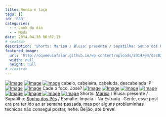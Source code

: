 ```yaml
---
title: Renda e laço
tags: []
id: '883'
categories:
  - - Look do dia
  - - Moda
date: 2014-04-30 06:07:13
# <extra>
description: 'Shorts: Marisa / Blusa: presente / Sapatilha: Sonho dos Pés / Esmalte: Impala &#8211; Na Estrada &nbsp; Gente, esse post era pra ter ido ao ar semana passada, mas por alguns probleminhas técnicos não consegui postar, hehe. Beijão, até breve!'
featured_image: 
  url: 'http://oqueeuiafalar.github.io/wp-content/uploads/2014/04/dsc026721.jpg?w=650'
  width: null
  height: null
# </extra>
---
```


[![Image](http://162.243.62.160/wp-content/uploads/2014/04/dsc026721.jpg?w=650)](http://162.243.62.160/wp-content/uploads/2014/04/dsc026721.jpg) [![Image](http://162.243.62.160/wp-content/uploads/2014/04/dsc026731.jpg?w=650)](http://162.243.62.160/wp-content/uploads/2014/04/dsc026731.jpg) [![Image](http://162.243.62.160/wp-content/uploads/2014/04/dsc026701.jpg?w=650)](http://162.243.62.160/wp-content/uploads/2014/04/dsc026701.jpg) cabelo, cabeleira, cabeluda, descabelada :P [![Image](http://162.243.62.160/wp-content/uploads/2014/04/dsc02667.jpg?w=650)](http://162.243.62.160/wp-content/uploads/2014/04/dsc02667.jpg) [![Image](http://162.243.62.160/wp-content/uploads/2014/04/dsc026781.jpg?w=650)](http://162.243.62.160/wp-content/uploads/2014/04/dsc026781.jpg) Cade o foco, José? [![Image](http://162.243.62.160/wp-content/uploads/2014/04/dsc02689.jpg?w=650)](http://162.243.62.160/wp-content/uploads/2014/04/dsc02689.jpg) [![Image](http://162.243.62.160/wp-content/uploads/2014/04/dsc02690.jpg?w=650)](http://162.243.62.160/wp-content/uploads/2014/04/dsc02690.jpg) [![Image](http://162.243.62.160/wp-content/uploads/2014/04/dsc02691.jpg?w=650)](http://162.243.62.160/wp-content/uploads/2014/04/dsc02691.jpg) [![Image](http://162.243.62.160/wp-content/uploads/2014/04/dsc02687.jpg?w=650)](http://162.243.62.160/wp-content/uploads/2014/04/dsc02687.jpg) [![Image](http://162.243.62.160/wp-content/uploads/2014/04/dsc02692.jpg?w=650)](http://162.243.62.160/wp-content/uploads/2014/04/dsc02692.jpg) [![Image](http://162.243.62.160/wp-content/uploads/2014/04/dsc02682.jpg?w=650)](http://162.243.62.160/wp-content/uploads/2014/04/dsc02682.jpg) [![Image](http://162.243.62.160/wp-content/uploads/2014/04/dsc02679.jpg?w=650)](http://162.243.62.160/wp-content/uploads/2014/04/dsc02679.jpg) [![Image](http://162.243.62.160/wp-content/uploads/2014/04/dsc02669.jpg?w=650)](http://162.243.62.160/wp-content/uploads/2014/04/dsc02669.jpg) Shorts: [Marisa](http://www.marisa.com.br/ "Marisa") / Blusa: presente / Sapatilha: [Sonho dos Pés](http://sonhodospes.com.br/ "Sonho dos Pés") / Esmalte: Impala - Na Estrada   Gente, esse post era pra ter ido ao ar semana passada, mas por alguns probleminhas técnicos não consegui postar, hehe. Beijão, até breve!
